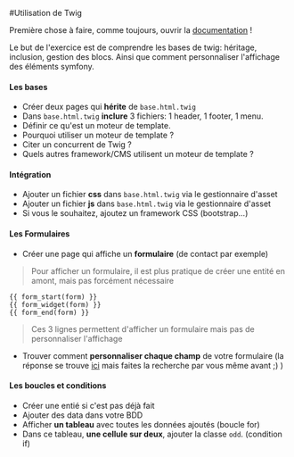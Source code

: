 #Utilisation de Twig

Première chose à faire, comme toujours, ouvrir la [documentation](http://symfony.com/doc/current/templating.html) !

Le but de l'exercice est de comprendre les bases de twig: héritage, inclusion, gestion des blocs. Ainsi que comment personnaliser l'affichage des éléments symfony.


#### Les bases

- Créer deux pages qui **hérite** de `base.html.twig`
- Dans `base.html.twig` **inclure** 3 fichiers: 1 header, 1 footer, 1 menu. 
- Définir ce qu'est un moteur de template.
- Pourquoi utiliser un moteur de template ?
- Citer un concurrent de Twig ?
- Quels autres framework/CMS utilisent un moteur de template ?


#### Intégration

- Ajouter un fichier **css** dans `base.html.twig` via le gestionnaire d'asset
- Ajouter un fichier **js** dans `base.html.twig` via le gestionnaire d'asset
- Si vous le souhaitez, ajoutez un framework CSS (bootstrap...)


#### Les Formulaires

- Créer une page qui affiche un **formulaire** (de contact par exemple)

> Pour afficher un formulaire, il est plus pratique de créer une entité en amont, mais pas forcément nécessaire

```twig
{{ form_start(form) }}
{{ form_widget(form) }}
{{ form_end(form) }}
```

> Ces 3 lignes permettent d'afficher un formulaire mais pas de personnaliser l'affichage

- Trouver comment **personnaliser chaque champ** de votre formulaire (la réponse se trouve [ici](http://symfony.com/doc/current/form/rendering.html) mais faites la recherche par vous même avant ;) )


#### Les boucles et conditions

- Créer une entié si c'est pas déjà fait
- Ajouter des data dans votre BDD
- Afficher **un tableau** avec toutes les données ajoutés (boucle for)
- Dans ce tableau, **une cellule sur deux**, ajouter la classe `odd`. (condition if)





